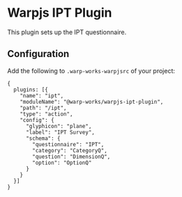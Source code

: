 # Warpjs IPT Plugin

This plugin sets up the IPT questionnaire.

## Configuration

Add the following to `.warp-works-warpjsrc` of your project:

    {
      plugins: [{
        "name": "ipt",
        "moduleName": "@warp-works/warpjs-ipt-plugin",
        "path": "/ipt",
        "type": "action",
        "config": {
          "glyphicon": "plane",
          "label": "IPT Survey",
          "schema": {
            "questionnaire": "IPT",
            "category": "CategoryQ",
            "question": "DimensionQ",
            "option": "OptionQ"
          }
        }
      }]
    }
